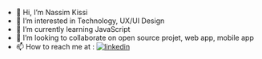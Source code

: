 - 👋 Hi, I’m Nassim Kissi
- 👀 I’m interested in Technology, UX/UI Design
- 🌱 I’m currently learning JavaScript
- 💞️ I’m looking to collaborate on open source projet, web app, mobile app
- 📫 How to reach me at : 
    [![linkedin](https://img.shields.io/badge/linkedin-0A66C2?style=for-the-badge&logo=linkedin&logoColor=white)](https://www.linkedin.com/in/nassim-kissi-577361170/)

<!---
nass-dev/nass-dev is a ✨ special ✨ repository because its `README.md` (this file) appears on your GitHub profile.
You can click the Preview link to take a look at your changes.
--->
